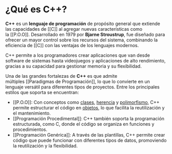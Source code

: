 # ¿Qué es C++?

**C++** es un **lenguaje de programación** de propósito general que extiende las capacidades de [[C]] al agregar nuevas características como la [[P.O.O]]. Desarrollado en 1979 por **Bjarne Stroustrup**, fue diseñado para ofrecer un mayor control sobre los recursos del sistema, combinando la eficiencia de [[C]] con las ventajas de los lenguajes modernos.

C++ permite a los programadores crear aplicaciones que van desde software de sistemas hasta videojuegos y aplicaciones de alto rendimiento, gracias a su capacidad para gestionar memoria y su flexibilidad.

Una de las grandes fortalezas de **C++** es que admite múltiples [[Paradigmas de Programación]], lo que lo convierte en un lenguaje versátil para diferentes tipos de proyectos. Entre los principales estilos que soporta se encuentran:

- [[P.O.O]]: Con conceptos como [clases](P.O.O.md), [herencia](P.O.O.md) y [polimorfismo](P.O.O.md), C++ permite estructurar el código en [objetos](P.O.O.md), lo que facilita la reutilización y el mantenimiento.
- [[Programación Procedimental]]: C++ también soporta la programación estructurada, como C, donde el código se organiza en funciones y procedimientos.
- [[Programación Genérica]]: A través de las plantillas, C++ permite crear código que puede funcionar con diferentes tipos de datos, promoviendo la reutilización y la flexibilidad.